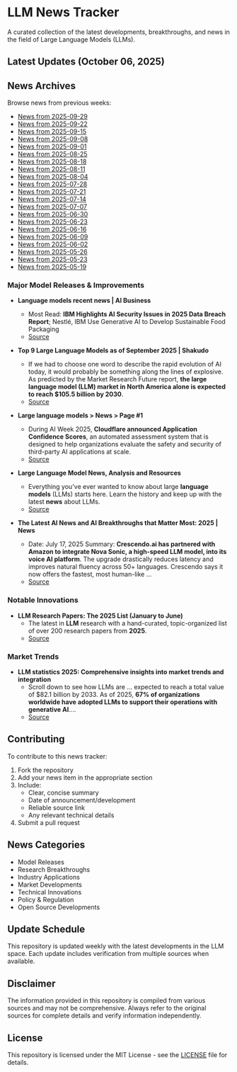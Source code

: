 # LLM News Tracker

A curated collection of the latest developments, breakthroughs, and news in the field of Large Language Models (LLMs).

## Latest Updates (October 06, 2025)


## News Archives

Browse news from previous weeks:

- [News from 2025-09-29](archives/news_2025-09-29.md)
- [News from 2025-09-22](archives/news_2025-09-22.md)
- [News from 2025-09-15](archives/news_2025-09-15.md)
- [News from 2025-09-08](archives/news_2025-09-08.md)
- [News from 2025-09-01](archives/news_2025-09-01.md)
- [News from 2025-08-25](archives/news_2025-08-25.md)
- [News from 2025-08-18](archives/news_2025-08-18.md)
- [News from 2025-08-11](archives/news_2025-08-11.md)
- [News from 2025-08-04](archives/news_2025-08-04.md)
- [News from 2025-07-28](archives/news_2025-07-28.md)
- [News from 2025-07-21](archives/news_2025-07-21.md)
- [News from 2025-07-14](archives/news_2025-07-14.md)
- [News from 2025-07-07](archives/news_2025-07-07.md)
- [News from 2025-06-30](archives/news_2025-06-30.md)
- [News from 2025-06-23](archives/news_2025-06-23.md)
- [News from 2025-06-16](archives/news_2025-06-16.md)
- [News from 2025-06-09](archives/news_2025-06-09.md)
- [News from 2025-06-02](archives/news_2025-06-02.md)
- [News from 2025-05-26](archives/news_2025-05-26.md)
- [News from 2025-05-23](archives/news_2025-05-23.md)
- [News from 2025-05-19](archives/news_2025-05-19.md)

### Major Model Releases & Improvements

- **Language models recent news | AI Business**
  - Most Read: <strong>IBM Highlights AI Security Issues in 2025 Data Breach Report</strong>; Nestlé, IBM Use Generative AI to Develop Sustainable Food Packaging
  - [Source](https://aibusiness.com/nlp/language-models)

- **Top 9 Large Language Models as of September 2025 | Shakudo**
  - If we had to choose one word to describe the rapid evolution of AI today, it would probably be something along the lines of explosive. As predicted by the Market Research Future report, <strong>the large language model (LLM) market in North America alone is expected to reach $105.5 billion by 2030</strong>.
  - [Source](https://www.shakudo.io/blog/top-9-large-language-models)

- **Large language models > News > Page #1**
  - During AI Week 2025, <strong>Cloudflare announced Application Confidence Scores</strong>, an automated assessment system that is designed to help organizations evaluate the safety and security of third-party AI applications at scale.
  - [Source](https://www.infoq.com/llms/news/)

- **Large Language Model News, Analysis and Resources**
  - Everything you&#x27;ve ever wanted to know about large <strong>language</strong> <strong>models</strong> (LLMs) starts here. Learn the history and keep up with the latest <strong>news</strong> about LLMs.
  - [Source](https://thenewstack.io/llm/)

- **The Latest AI News and AI Breakthroughs that Matter Most: 2025 | News**
  - Date: July 17, 2025 Summary: <strong>Crescendo.ai has partnered with Amazon to integrate Nova Sonic, a high-speed LLM model, into its voice AI platform</strong>. The upgrade drastically reduces latency and improves natural fluency across 50+ languages. Crescendo says it now offers the fastest, most human-like ...
  - [Source](https://www.crescendo.ai/news/latest-ai-news-and-updates)

### Notable Innovations

- **LLM Research Papers: The 2025 List (January to June)**
  - The latest in <strong>LLM</strong> research with a hand-curated, topic-organized list of over 200 research papers from <strong>2025</strong>.
  - [Source](https://magazine.sebastianraschka.com/p/llm-research-papers-2025-list-one)

### Market Trends

- **LLM statistics 2025: Comprehensive insights into market trends and integration**
  - Scroll down to see how LLMs are ... expected to reach a total value of $82.1 billion by 2033. As of 2025, <strong>67% of organizations worldwide have adopted LLMs to support their operations with generative AI</strong>....
  - [Source](https://www.hostinger.com/tutorials/llm-statistics)

## Contributing

To contribute to this news tracker:

1. Fork the repository
2. Add your news item in the appropriate section
3. Include:
   - Clear, concise summary
   - Date of announcement/development
   - Reliable source link
   - Any relevant technical details
4. Submit a pull request

## News Categories

- Model Releases
- Research Breakthroughs
- Industry Applications
- Market Developments
- Technical Innovations
- Policy & Regulation
- Open Source Developments

## Update Schedule

This repository is updated weekly with the latest developments in the LLM space. Each update includes verification from multiple sources when available.

## Disclaimer

The information provided in this repository is compiled from various sources and may not be comprehensive. Always refer to the original sources for complete details and verify information independently.

## License

This repository is licensed under the MIT License - see the [LICENSE](LICENSE) file for details.
